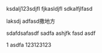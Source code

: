 ksdalj123sdjfl
fjkasldjfl
sdkalfjlfasd

laksdj
adfasd撒地方

sdafdsafasdf
sadfa
ashjfk
fasd
asdf

1
asdfa
123123123
